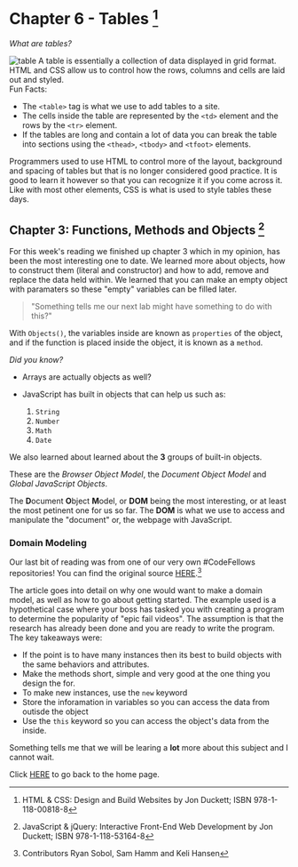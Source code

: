 # Chapter 6 - Tables [^1]

_What are tables?_ 

![table](https://encrypted-tbn0.gstatic.com/images?q=tbn:ANd9GcTgZ1dx5bm19PbpfiyhqZlOVGXim_2kq1JvxA&usqp=CAU)
A table is essentially a collection of data displayed in grid format.  HTML and CSS allow us to control how the rows, columns and cells are laid out and styled.  
Fun Facts:
- The `<table>` tag is what we use to add tables to a site. 
- The cells inside the table are represented by the `<td>` element and the rows by the `<tr>` element.  
- If the tables are long and contain a lot of data you can break the table into sections using the `<thead>`, `<tbody>` and `<tfoot>` elements.  

Programmers used to use HTML to control more of the layout, background and spacing of tables but that is no longer considered good practice.  It is good to learn it however so that you can recognize it if you come across it.  Like with most other elements, CSS is what is used to style tables these days.  

## Chapter 3: Functions, Methods and Objects [^2]

For this week's reading we finished up chapter 3 which in my opinion, has been the most interesting one to date.  We learned more about objects, how to construct them (literal and constructor) and how to add, remove and replace the data held within.  We learned that you can make an empty object with paramaters so these "empty" variables can be filled later.

> "Something tells me our next lab might have something to do with this?"

With `Objects()`, the variables inside are known as `properties` of the object, and if the function is placed inside the object, it is known as a `method`.

_Did you know?_

- Arrays are actually objects as well?
- JavaScript has built in objects that can help us such as:
    
    1. `String`
    2. `Number`
    3. `Math`
    4. `Date`

We also learned about learned about the **3** groups of built-in objects.  

These are the _Browser Object Model_, the _Document Object Model_ and _Global JavaScript Objects_.  

The **D**ocument **O**bject **M**odel, or **DOM** being the most interesting, or at least the most petinent one for us so far.  The **DOM** is what we use to access and manipulate the  "document" or, the webpage with JavaScript.  

### Domain Modeling

Our last bit of reading was from one of our very own #CodeFellows repositories!  You can find the original source [HERE](https://github.com/codefellows/domain_modeling#domain-modeling).[^3]  

The article goes into detail on why one would want to make a domain model, as well as how to go about getting started.  The example used is a hypothetical case where your boss has tasked you with creating a program to determine the popularity of "epic fail videos".  The assumption is that the research has already been done and you are ready to write the program.  The key takeaways were:

- If the point is to have many instances then its best to build objects with the same behaviors and attributes.  
- Make the methods short, simple and very good at the one thing you design the for.  
- To make new instances, use the `new` keyword
- Store the inforamation in variables so you can access the data from outisde the object
- Use the `this` keyword so you can access the object's data from the inside.

Something tells me that we will be learing a __lot__ more about this subject and I cannot wait. 

Click [HERE](README.md) to go back to the home page.

[^1]: HTML & CSS: Design and Build Websites by Jon Duckett; ISBN 978-1-118-00818-8

[^2]: JavaScript & jQuery: Interactive Front-End Web Development by Jon Duckett; ISBN 978-1-118-53164-8

[^3]: Contributors Ryan Sobol, Sam Hamm and Keli Hansen